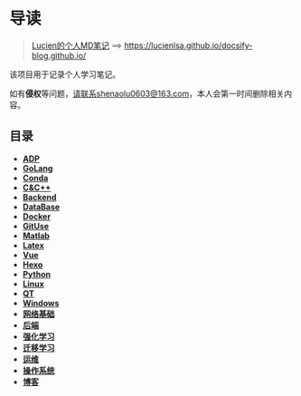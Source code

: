 #  导读

> [Lucien的个人MD笔记](https://lucienlsa.github.io/docsify-blog.github.io/) ==> https://lucienlsa.github.io/docsify-blog.github.io/

该项目用于记录个人学习笔记。

如有**侵权**等问题，请联系shenaolu0603@163.com，本人会第一时间删除相关内容。



## 目录
* [**ADP**](/study/ADP/README)
* [**GoLang**](/study/GoLang/README)
* [**Conda**](/study/Conda/README)
* [**C&C++**](/study/C&C++/README)
* [**Backend**](/study/Backend/README)
* [**DataBase**](/study/DataBase/README)
* [**Docker**](/study/Docker/README)
* [**GitUse**](/study/GitUse/README)
* [**Matlab**](/study/Matlab/README)
* [**Latex**](/study/Latex/README)
* [**Vue**](/study/Vue/README)
* [**Hexo**](/study/Hexo/README)
* [**Python**](/study/Python/README)
* [**Linux**](/study/Linux/README)
* [**QT**](/study/QT/README)
* [**Windows**](/study/Windows/README)
* [**网络基础**](/study/网络基础/README)
* [**后端**](/study/后端/README)
* [**强化学习**](/study/强化学习/README)
* [**迁移学习**](/study/迁移学习/README)
* [**运维**](/study/运维/README)
* [**操作系统**](/study/操作系统/README)
* [**博客**](/study/博客/README)


